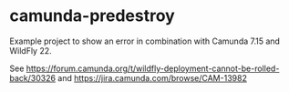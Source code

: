 # camunda-predestroy

Example project to show an error in combination with Camunda 7.15 and WildFly 22.

See https://forum.camunda.org/t/wildfly-deployment-cannot-be-rolled-back/30326
and https://jira.camunda.com/browse/CAM-13982
